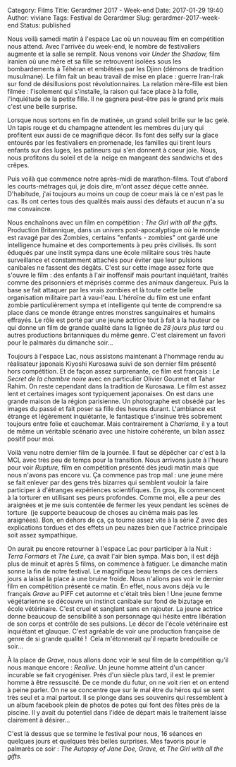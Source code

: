 Category: Films
Title: Gerardmer 2017 - Week-end
Date: 2017-01-29 19:40
Author: viviane
Tags: Festival de Gerardmer
Slug: gerardmer-2017-week-end
Status: published

Nous voilà samedi matin à l'espace Lac où un nouveau film en compétition nous attend. Avec l'arrivée du week-end, le nombre de festivaliers augmente et la salle se remplit. Nous venons voir <i>Under the Shadow,&nbsp;</i>film iranien où une mère et sa fille se retrouvent isolées sous les bombardements à Téhéran et embêtées par les Djinn (démons de tradition musulmane). Le film fait un beau travail de mise en place : guerre Iran-Irak sur fond de désillusions post révolutionnaires. La relation mère-fille est bien filmée : l'isolement qui s'installe, la raison qui face place à la folie, l'inquiétude de la petite fille. Il ne gagnera peut-être pas le grand prix mais c'est une belle surprise.

Lorsque nous sortons en fin de matinée, un grand soleil brille sur le lac gelé. Un tapis rouge et du champagne attendent les membres du jury qui profitent eux aussi de ce magnifique décor. Ils font des selfy sur la glace entourés par les festivaliers en promenade, les familles qui tirent leurs enfants sur des luges, les patineurs qui s'en donnent à coeur joie. Nous, nous profitons du soleil et de la &nbsp;neige en mangeant des sandwichs et des crêpes.&nbsp;

Puis voilà que commence notre après-midi de marathon-films. Tout d'abord les courts-métrages qui, je dois dire, m'ont assez déçue cette année. D'habitude, j'ai toujours au moins un coup de coeur mais là ce n'est pas le cas. Ils ont certes tous des qualités mais aussi des défauts et aucun n'a su me convaincre.

Nous enchaînons avec un film en compétition : <i>The Girl with all the gifts. </i>Production Britannique, dans un univers post-apocalyptique où le monde est ravagé par des Zombies, certains "enfants - zombies" ont gardé une intelligence humaine et des comportements à peu près civilisés. Ils sont éduqués par une instit sympa dans une école militaire sous très haute surveillance et constamment attachés pour éviter que leur pulsions canibales ne fassent des dégâts. C'est sur cette image assez forte que s'ouvre le film : des enfants à l'air inoffensif mais pourtant inquiétant, traités comme des prisonniers et méprisés comme des animaux dangereux. Puis la base se fait attaquer par les vrais zombies et là toute cette belle organisation militaire part à vau-l'eau. L'héroïne du film est une enfant zombie particulièrement sympa et intelligente qui tente de comprendre sa place dans ce monde étrange entres monstres sanguinaires et humains effrayés. Le rôle est porté par une jeune actrice tout à fait à la hauteur ce qui donne un film de grande qualité dans la lignée de <i>28 jours plus tard </i>ou autres productions britanniques du même genre. C'est clairement un favori pour le palmarès du dimanche soir...

Toujours à l'espace Lac, nous assistons maintenant à l'hommage rendu au réalisateur japonais Kiyoshi Kurosawa suivi de son dernier film présenté hors compétition. Et de façon assez surprenante, ce film est français : <i>Le Secret de la chambre noire </i>avec en particulier Olivier Gourmet et Tahar Rahim. On reste cependant dans la tradition de Kurosawa. Le film est assez lent et certaines images sont typiquement japonaises. On est dans une grande maison de la région parisienne. Un photographe est obsédé par les images du passé et fait poser sa fille des heures durant. L'ambiance est étrange et légèrement inquiétante, le fantastique s'insinue très sobrement toujours entre folie et cauchemar. Mais contrairement à <i>Charisma, </i>il y a tout de même un véritable scénario avec une histoire cohérente, un bilan assez positif pour moi.

Voilà venu notre dernier film de la journée. Il faut se dépêcher car c'est à la MCL avec très peu de temps pour la transition. Nous arrivons juste à l'heure pour voir <i>Rupture, </i>film en compétition présenté dès jeudi matin mais que nous n'avons pas encore vu. Ça commence pas trop mal : une jeune mère se fait enlever par des gens très bizarres qui semblent vouloir la faire participer à d'étranges expériences scientifiques. En gros, ils commencent à la torturer en utilisant ses peurs profondes. Comme moi, elle a peur des araignées et je me suis contentée de fermer les yeux pendant les scènes de torture &nbsp;(je supporte beaucoup de choses au cinéma mais pas les araignées). Bon, en dehors de ça, ça tourne assez vite à la série Z avec des explications tordues et des effets un peu nazes bien que l'actrice principale soit assez sympathique.&nbsp;

On aurait pu encore retourner à l'espace Lac pour participer à la Nuit : <i>Terra</i>&nbsp;<i>Formars </i>et <i>The Lure, </i>ça avait l'air bien sympa. Mais bon, il est déjà plus de minuit et après 5 films, on commence à fatiguer. Le dimanche matin sonne la fin de notre festival. Le magnifique beau temps de ces derniers jours a laissé la place à une bruine froide. Nous n'allons pas voir le dernier film en compétition présenté ce matin. En effet, nous avons déjà vu le français <i>Grave </i>au PIFF cet automne et c'était très bien ! Une jeune femme végétarienne se découvre un instinct canibale sur fond de bizutage en école vétérinaire. C'est cruel et sanglant sans en rajouter. La jeune actrice donne beaucoup de sensibilité à son personnage qui hésite entre libération de son corps et contrôle de ses pulsions. Le décor de l'école vétérinaire est inquiétant et glauque. C'est agréable de voir une production française de genre de si grande qualité ! &nbsp;Cela m'étonnerait qu'il reparte bredouille ce soir...

À la place de <i>Grave,&nbsp;</i>nous allons donc voir le seul film de la compétition qu'il nous manque encore : <i>Realive. </i>Un jeune homme atteint d'un cancer incurable se fait cryogéniser. Prés d'un siècle plus tard, il est le premier homme à être ressuscité. De ce monde du futur, on ne voit rien et on entend à peine parler. On ne se concentre que sur le mal être du héros qui se sent très seul et a mal partout. Il se plonge dans ses souvenirs qui ressemblent à un album facebook plein de photos de potes qui font des fêtes près de la piscine. Il y avait du potentiel dans l'idée de départ mais le traitement laisse clairement à désirer...

C'est là dessus que se termine le festival pour nous, 16 séances en quelques jours et quelques très belles surprises. Mes favoris pour le palmarès ce soir : <i>The Autopsy of Jane Doe, Grave, </i>et <i>The Girl with all the gifts.</i>